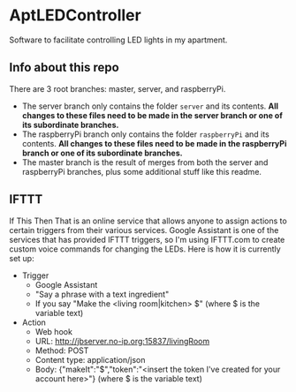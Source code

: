 # AptLEDController
Software to facilitate controlling LED lights in my apartment.

## Info about this repo

There are 3 root branches: master, server, and raspberryPi.
  - The server branch only contains the folder `server` and its contents. **All changes to these files need to be made in the server branch or one of its subordinate branches.**
  - The raspberryPi branch only contains the folder `raspberryPi` and its contents. **All changes to these files need to be made in the raspberryPi branch or one of its subordinate branches.**
  - The master branch is the result of merges from both the server and raspberryPi branches, plus some additional stuff like this readme.

## IFTTT

If This Then That is an online service that allows anyone to assign actions to certain triggers from their various services. Google Assistant is one of the services that has provided IFTTT triggers, so I'm using IFTTT.com to create custom voice commands for changing the LEDs. Here is how it is currently set up:

  - Trigger
    - Google Assistant
    - "Say a phrase with a text ingredient"
    - If you say "Make the <living room|kitchen> $" (where $ is the variable text)
  - Action
    - Web hook
    - URL: http://jbserver.no-ip.org:15837/livingRoom
    - Method: POST
    - Content type: application/json
    - Body: {"makeIt":"$","token":"<insert the token I've created for your account here>"} (where $ is the variable text)
